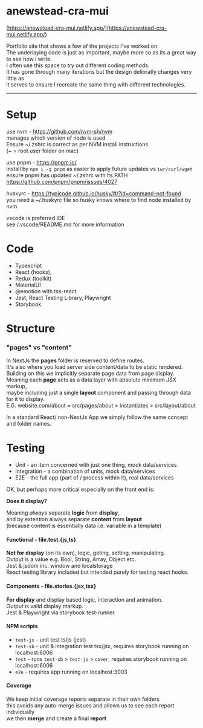 # anewstead-cra-mui

[https://anewstead-cra-mui.netlify.app/](https://anewstead-cra-mui.netlify.app/)

Portfolio site that shows a few of the projects I've worked on.  
The underlaying code is just as important, maybe more so as its a great way to see how i write.  
I often use this space to try out different coding methods.  
It has gone through many iterations but the design delibratly changes very little as  
it serves to ensure I recreate the same thing with different technologies.  


-----  
# Setup
use nvm - https://github.com/nvm-sh/nvm  
manages which version of node is used  
Ensure ~/.zshrc is correct as per NVM install instructions  
(~ = root user folder on mac)  

use pnpm - https://pnpm.io/  
install by `npm i -g pnpm` as easier to apply future updates vs `iwr/curl/wget`  
ensure pnpm has updated ~/.zshrc with its PATH  
https://github.com/pnpm/pnpm/issues/4027

huskyrc - https://typicode.github.io/husky/#/?id=command-not-found  
you need a ~/.huskyrc file so husky knows where to find node installed by nvm

vscode is preferred IDE  
see /.vscode/README.md for more information

# Code
- Typescript
- React (hooks),
- Redux (toolkit)
- MaterialUI
- @emotion with tss-react
- Jest, React Testing Library, Playwright
- Storybook

# Structure
### "pages" vs "content"
In NextJs the **pages** folder is reserved to define routes.  
It's also where you load server side content/data to be static rendered.  
Building on this we implicitly separate page data from page display.  
Meaning each **page** acts as a data layer with absolute minimum JSX markup,  
maybe including just a single **layout** component and passing through data for it to display.  
E.G. website.com/about = src/pages/about > instantiates > src/layout/about  

In a standard React/ non-NextJs App we simply follow the same concept and folder names.

# Testing

- Unit - an item concerned with just one thing, mock data/services
- Integration - a combination of units, mock data/services
- E2E - the full app (part of / process within it), real data/services

OK, but perhaps more critical especially on the front end is:  

**Does it display?**  

Meaning *always* separate **logic** from **display**,  
and by extention always separate **content** from **layout**  
(because content is essentially data i.e. variable in a template)

#### Functional - file.test.{js,ts} 
**Not for display** (on its own), logic, geting, setting, manipulating.  
Output is a value e.g. Bool, String, Array, Object etc.  
Jest & jsdom inc. window and localstorage  
React testing library included but intended purely for testing react hooks.  

#### Components - file.stories.{jsx,tsx}  
**For display** and display based logic, interaction and animation.  
Output is valid display markup.  
Jest & Playwright via storybook test-runner.

#### NPM scripts
- `test-js` - unit test ts/js (jest)  
- `test-sb` - unit & integration test tsx/jsx, requires storybook running on localhost:6006  
- `test` - runs `test-sb` > `test-js` > `cover`, requires storybook running on localhost:6006
- `e2e` - requires app running on localhost:3003

#### Coverage
We keep initial coverage reports separate in their own folders  
this avoids any auto-merge issues and allows us to see each report individually  
we then **merge** and create a final **report** 
